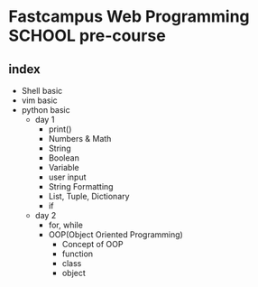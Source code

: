 # Fastcampus Web Programming SCHOOL pre-course

## index
- Shell basic
- vim basic
- python basic
    - day 1
        - print()
        - Numbers & Math
        - String
        - Boolean
        - Variable
        - user input
        - String Formatting
        - List, Tuple, Dictionary
        - if
    - day 2
        - for, while
        - OOP(Object Oriented Programming)
            - Concept of OOP
            - function
            - class
            - object
